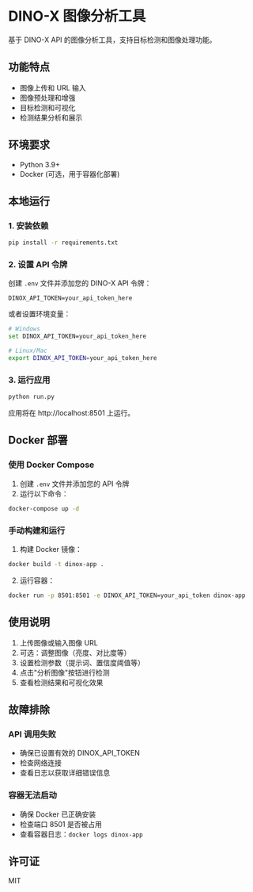 # DINO-X 图像分析工具

基于 DINO-X API 的图像分析工具，支持目标检测和图像处理功能。

## 功能特点

- 图像上传和 URL 输入
- 图像预处理和增强
- 目标检测和可视化
- 检测结果分析和展示

## 环境要求

- Python 3.9+
- Docker (可选，用于容器化部署)

## 本地运行

### 1. 安装依赖

```bash
pip install -r requirements.txt
```

### 2. 设置 API 令牌

创建 `.env` 文件并添加您的 DINO-X API 令牌：

```
DINOX_API_TOKEN=your_api_token_here
```

或者设置环境变量：

```bash
# Windows
set DINOX_API_TOKEN=your_api_token_here

# Linux/Mac
export DINOX_API_TOKEN=your_api_token_here
```

### 3. 运行应用

```bash
python run.py
```

应用将在 http://localhost:8501 上运行。

## Docker 部署

### 使用 Docker Compose

1. 创建 `.env` 文件并添加您的 API 令牌
2. 运行以下命令：

```bash
docker-compose up -d
```

### 手动构建和运行

1. 构建 Docker 镜像：

```bash
docker build -t dinox-app .
```

2. 运行容器：

```bash
docker run -p 8501:8501 -e DINOX_API_TOKEN=your_api_token dinox-app
```

## 使用说明

1. 上传图像或输入图像 URL
2. 可选：调整图像（亮度、对比度等）
3. 设置检测参数（提示词、置信度阈值等）
4. 点击"分析图像"按钮进行检测
5. 查看检测结果和可视化效果

## 故障排除

### API 调用失败

- 确保已设置有效的 DINOX_API_TOKEN
- 检查网络连接
- 查看日志以获取详细错误信息

### 容器无法启动

- 确保 Docker 已正确安装
- 检查端口 8501 是否被占用
- 查看容器日志：`docker logs dinox-app`

## 许可证

MIT 